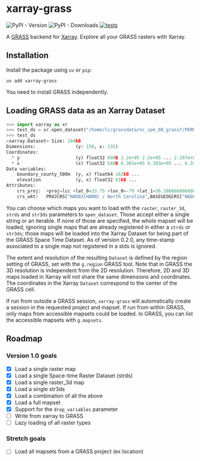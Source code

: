 # xarray-grass

![PyPI - Version](https://img.shields.io/pypi/v/xarray-grass?label=pypi%20package)
![PyPI - Downloads](https://img.shields.io/pypi/dm/xarray-grass)
[![tests](https://github.com/lrntct/xarray-grass/actions/workflows/tests.yml/badge.svg)](https://github.com/lrntct/xarray-grass/actions/workflows/tests.yml)

A [GRASS](https://grass.osgeo.org/) backend for [Xarray](https://xarray.dev/).
Explore all your GRASS rasters with Xarray.

## Installation

Install the package using `uv` or `pip`:

`uv add xarray-grass`

You need to install GRASS independently.

## Loading GRASS data as an Xarray Dataset

```python
>>> import xarray as xr
>>> test_ds = xr.open_dataset("/home/lc/grassdata/nc_spm_08_grass7/PERMANENT/", raster=["boundary_county_500m", "elevation"])
>>> test_ds
<xarray.Dataset> Size: 244kB
Dimensions:               (y: 150, x: 135)
Coordinates:
  * y                     (y) float32 600B 2.2e+05 2.2e+05 ... 2.207e+05
  * x                     (x) float32 540B 6.383e+05 6.383e+05 ... 6.39e+05
Data variables:
    boundary_county_500m  (y, x) float64 162kB ...
    elevation             (y, x) float32 81kB ...
Attributes:
    crs_proj:  +proj=lcc +lat_0=33.75 +lon_0=-79 +lat_1=36.1666666666667 +lat...
    crs_wkt:   PROJCRS["NAD83(HARN) / North Carolina",BASEGEOGCRS["NAD83(HARN...
```

You can choose which maps you want to load with the `raster`, `raster_3d`, `strds` and `str3ds` parameters to `open_dataset`.
Those accept either a single string or an iterable.
If none of those are specified, the whole mapset will be loaded, ignoring single maps that are already registered in either a `strds` or `str3ds`;
those maps will be loaded into the Xarray Dataset for being part of the GRASS Space Time Dataset.
As of version 0.2.0, any time-stamp associated to a single map not registered in a stds is ignored.

The extent and resolution of the resulting `Dataset` is defined by the region setting of GRASS, set with the `g.region` GRASS tool.
Note that in GRASS the 3D resolution is independent from the 2D resolution.
Therefore, 2D and 3D maps loaded in Xarray will not share the same dimensions and coordinates.
The coordinates in the Xarray `Dataset` correspond to the center of the GRASS cell.

If run from outside a GRASS session, `xarray-grass` will automatically create a session in the requested project and mapset.
If run from within GRASS, only maps from accessible mapsets could be loaded.
In GRASS, you can list the accessible mapsets with `g.mapsets`.


## Roadmap

### Version 1.0 goals

- [x] Load a single raster map
- [x] Load a single Space-time Raster Dataset (strds)
- [x] Load a single raster_3d map
- [x] Load a single str3ds
- [x] Load a combination of all the above
- [x] Load a full mapset
- [x] Support for the `drop_variables` parameter
- [ ] Write from xarray to GRASS
- [ ] Lazy loading of all raster types

### Stretch goals

- [ ] Load all mapsets from a GRASS project (ex location)
